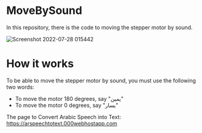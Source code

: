 # MoveBySound
In this repository, there is the code to moving the stepper motor by sound.

![Screenshot 2022-07-28 015442](https://user-images.githubusercontent.com/109138004/181387076-f9db9ced-e701-499b-b6ae-89f87fa0b59c.png)

# How it works
To be able to move the stepper motor by sound, you must use the following two words:
- To move the motor 180 degrees, say "يمين"
- To move the motor 0 degrees, say "يسار"

The page to Convert Arabic Speech into Text: https://arspeechtotext.000webhostapp.com


